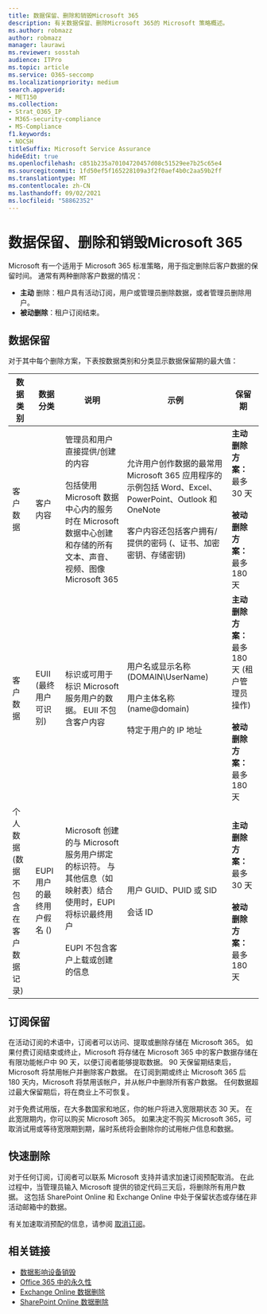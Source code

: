 ```yaml
---
title: 数据保留、删除和销毁Microsoft 365
description: 有关数据保留、删除Microsoft 365的 Microsoft 策略概述。
ms.author: robmazz
author: robmazz
manager: laurawi
ms.reviewer: sosstah
audience: ITPro
ms.topic: article
ms.service: O365-seccomp
ms.localizationpriority: medium
search.appverid:
- MET150
ms.collection:
- Strat_O365_IP
- M365-security-compliance
- MS-Compliance
f1.keywords:
- NOCSH
titleSuffix: Microsoft Service Assurance
hideEdit: true
ms.openlocfilehash: c851b235a70104720457d08c51529ee7b25c65e4
ms.sourcegitcommit: 1fd50ef5f165228109a3f2f0aef4b0c2aa59b2ff
ms.translationtype: MT
ms.contentlocale: zh-CN
ms.lasthandoff: 09/02/2021
ms.locfileid: "58862352"
---
```

# <a name="data-retention-deletion-and-destruction-in-microsoft-365"></a>数据保留、删除和销毁Microsoft 365

Microsoft 有一个适用于 Microsoft 365 标准策略，用于指定删除后客户数据的保留时间。 通常有两种删除客户数据的情况：

- **主动** 删除：租户具有活动订阅，用户或管理员删除数据，或者管理员删除用户。
- **被动删除**：租户订阅结束。

## <a name="data-retention"></a>数据保留

对于其中每个删除方案，下表按数据类别和分类显示数据保留期的最大值：

| 数据类别 | 数据分类 | 说明 | 示例 | 保留期 |
|-----------------|-----------------|-----------------|----------------------------------|-------------------------------|
| 客户数据 | 客户内容| 管理员和用户直接提供/创建的内容 <br><br> 包括使用 Microsoft 数据中心内的服务时在 Microsoft 数据中心创建和存储的所有文本、声音、视频、图像Microsoft 365 | 允许用户创作数据的最常用 Microsoft 365 应用程序的示例包括 Word、Excel、PowerPoint、Outlook 和 OneNote <br><br> 客户内容还包括客户拥有/提供的密码 (、证书、加密密钥、存储密钥)  | **主动删除方案：** 最多 30 天 <br><br> **被动删除方案：** 最多 180 天 |
| 客户数据 | EUII (最终用户可识别)  | 标识或可用于标识 Microsoft 服务用户的数据。 EUII 不包含客户内容 | 用户名或显示名称 (DOMAIN\UserName)  <br><br> 用户主体名称 (name@domain)  <br><br>  特定于用户的 IP 地址 | **主动删除方案：** 最多 180 天 (租户管理员操作)  <br><br> **被动删除方案：** 最多 180 天 |
| 个人数据 <br>  (数据不包含在客户数据记录)  | EUPI 用户的最终用户假名 ()  | Microsoft 创建的与 Microsoft 服务用户绑定的标识符。 与其他信息（如映射表）结合使用时，EUPI 将标识最终用户 <br><br> EUPI 不包含客户上载或创建的信息 | 用户 GUID、PUID 或 SID <br><br> 会话 ID | **主动删除方案：** 最多 30 天 <br><br> **被动删除方案：** 最多 180 天 |

## <a name="subscription-retention"></a>订阅保留

在活动订阅的术语中，订阅者可以访问、提取或删除存储在 Microsoft 365。 如果付费订阅结束或终止，Microsoft 将存储在 Microsoft 365 中的客户数据存储在有限功能帐户中 90 天，以便订阅者能够提取数据。 90 天保留期结束后，Microsoft 将禁用帐户并删除客户数据。 在订阅到期或终止 Microsoft 365 后 180 天内，Microsoft 将禁用该帐户，并从帐户中删除所有客户数据。 任何数据超过最大保留期后，将在商业上不可恢复。

对于免费试用版，在大多数国家和地区，你的帐户将进入宽限期状态 30 天。 在此宽限期内，你可以购买 Microsoft 365。 如果决定不购买 Microsoft 365，可取消试用或等待宽限期到期，届时系统将会删除你的试用帐户信息和数据。

## <a name="expedited-deletion"></a>快速删除

对于任何订阅，订阅者可以联系 Microsoft 支持并请求加速订阅预配取消。 在此过程中，当管理员输入 Microsoft 提供的锁定代码三天后，将删除所有用户数据。 这包括 SharePoint Online 和 Exchange Online 中处于保留状态或存储在非活动邮箱中的数据。

有关加速取消预配的信息，请参阅 [取消订阅](/microsoft-365/commerce/subscriptions/cancel-your-subscription)。

## <a name="related-links"></a>相关链接

- [数据影响设备销毁](assurance-data-bearing-device-destruction.md)
- [Office 365 中的永久性](assurance-data-immutability.md)
- [Exchange Online 数据删除](assurance-exchange-online-data-deletion.md)
- [SharePoint Online 数据删除](assurance-sharepoint-online-data-deletion.md)
